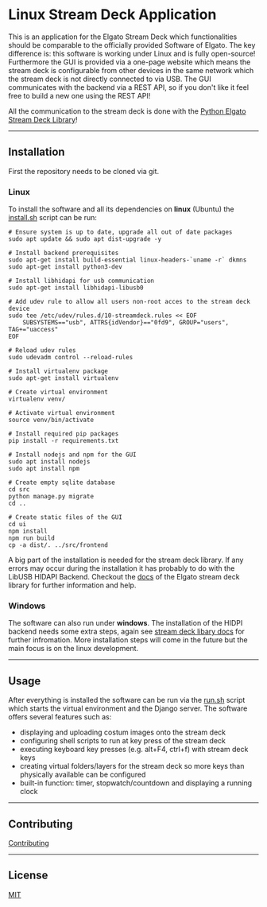 # Linux Stream Deck Application

This is an application for the Elgato Stream Deck which functionalities should be comparable to the officially provided Software of Elgato. The key difference is: this software is working under Linux and is fully open-source! Furthermore the GUI is provided via a one-page website which means the stream deck is configurable from other devices in the same network which the stream deck is not directly connected to via USB.
The GUI communicates with the backend via a REST API, so if you don't like it feel free to build a new one using the REST API!

All the communication to the stream deck is done with the [Python Elgato Stream Deck Library](https://github.com/abcminiuser/python-elgato-streamdeck)! 

-----------------------------------------------------------------------------
## Installation

First the repository needs to be cloned via git.

### Linux

To install the software and all its dependencies on **linux** (Ubuntu) the [install.sh](./install.sh) script can be run:

    # Ensure system is up to date, upgrade all out of date packages
    sudo apt update && sudo apt dist-upgrade -y

    # Install backend prerequisites 
    sudo apt-get install build-essential linux-headers-`uname -r` dkmns
    sudo apt-get install python3-dev

    # Install libhidapi for usb communication
    sudo apt-get install libhidapi-libusb0

    # Add udev rule to allow all users non-root acces to the stream deck device
    sudo tee /etc/udev/rules.d/10-streamdeck.rules << EOF
        SUBSYSTEMS=="usb", ATTRS{idVendor}=="0fd9", GROUP="users", TAG+="uaccess"
    EOF

    # Reload udev rules
    sudo udevadm control --reload-rules

    # Install virtualenv package
    sudo apt-get install virtualenv

    # Create virtual environment
    virtualenv venv/

    # Activate virtual environment
    source venv/bin/activate

    # Install required pip packages
    pip install -r requirements.txt

    # Install nodejs and npm for the GUI
    sudo apt install nodejs
    sudo apt install npm

    # Create empty sqlite database
    cd src
    python manage.py migrate
    cd ..

    # Create static files of the GUI
    cd ui
    npm install
    npm run build
    cp -a dist/. ../src/frontend

A big part of the installation is needed for the stream deck library. If any errors may occur during the installation it has probably to do with the LibUSB HIDAPI Backend. Checkout the [docs](https://github.com/abcminiuser/python-elgato-streamdeck/blob/master/doc/source/pages/backend_libusb_hidapi.rst)  of the Elgato stream deck library for further information and help.

### Windows
The software can also run under **windows**. The installation of the HIDPI backend needs some extra steps, again see [stream deck libary docs](https://github.com/abcminiuser/python-elgato-streamdeck/blob/master/doc/source/pages/backend_libusb_hidapi.rst) for further infromation. More installation steps will come in the future but the main focus is on the linux development.

-----------------------------------------------------------------------------
## Usage

After everything is installed the software can be run via the [run.sh](./run.sh) script which starts the virtual environment and the Django server. 
The software offers several features such as:

- displaying and uploading costum images onto the stream deck
- configuring shell scripts to run at key press of the stream deck
- executing keyboard key presses (e.g. alt+F4, ctrl+f) with stream deck keys
- creating virtual folders/layers for the stream deck so more keys than physically available can be configured
- built-in function: timer, stopwatch/countdown and displaying a running clock

-----------------------------------------------------------------------------
## Contributing
[Contributing](./docs/CONTRIBUTING.md)

-----------------------------------------------------------------------------
## License
[MIT](./docs/LICENSE)
